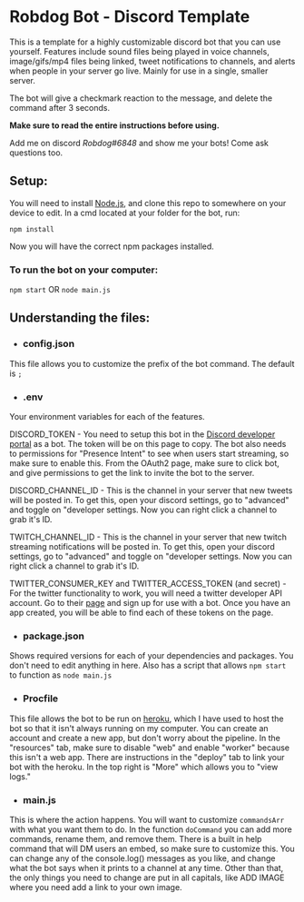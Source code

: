 # Robdog Bot - Discord Template

This is a template for a highly customizable discord bot that you can use yourself. Features include sound files being played in voice channels, image/gifs/mp4 files being linked, tweet notifications to channels, and alerts when people in your server go live. Mainly for use in a single, smaller server. 

The bot will give a checkmark reaction to the message, and delete the command after 3 seconds. 

**Make sure to read the entire instructions before using.** 

Add me on discord *Robdog#6848* and show me your bots! Come ask questions too.

## Setup:

You will need to install [Node.js](https://nodejs.org/en/), and clone this repo to somewhere on your device to edit. In a cmd located at your folder for the bot, run:

`npm install`

Now you will have the correct npm packages installed. 

### To run the bot on your computer:

`npm start` OR `node main.js`

## Understanding the files:

* ### config.json

This file allows you to customize the prefix of the bot command. The default is `;`

* ### .env

Your environment variables for each of the features.

DISCORD_TOKEN - You need to setup this bot in the [Discord developer portal](https://discord.com/developers/applications) as a bot. The token will be on this page to copy. The bot also needs to permissions for "Presence Intent" to see when users start streaming, so make sure to enable this. From the OAuth2 page, make sure to click bot, and give permissions to get the link to invite the bot to the server. 

DISCORD_CHANNEL_ID - This is the channel in your server that new tweets will be posted in. To get this, open your discord settings, go to "advanced" and toggle on "developer settings. Now you can right click a channel to grab it's ID.

TWITCH_CHANNEL_ID - This is the channel in your server that new twitch streaming notifications will be posted in. To get this, open your discord settings, go to "advanced" and toggle on "developer settings. Now you can right click a channel to grab it's ID.

TWITTER_CONSUMER_KEY and TWITTER_ACCESS_TOKEN (and secret) - For the twitter functionality to work, you will need a twitter developer API account. Go to their [page](https://developer.twitter.com/en/portal/dashboard) and sign up for use with a bot. Once you have an app created, you will be able to find each of these tokens on the page. 

* ### package.json

Shows required versions for each of your dependencies and packages. You don't need to edit anything in here. Also has a script that allows `npm start` to function as `node main.js`

* ### Procfile

This file allows the bot to be run on [heroku](https://dashboard.heroku.com/), which I have used to host the bot so that it isn't always running on my computer. You can create an account and create a new app, but don't worry about the pipeline. In the "resources" tab, make sure to disable "web" and enable "worker" because this isn't a web app. There are instructions in the "deploy" tab to link your bot with the heroku. In the top right is "More" which allows you to "view logs."

* ### main.js

This is where the action happens. You will want to customize `commandsArr` with what you want them to do. In the function `doCommand` you can add more commands, rename them, and remove them. There is a built in help command that will DM users an embed, so make sure to customize this. You can change any of the console.log() messages as you like, and change what the bot says when it prints to a channel at any time. Other than that, the only things you need to change are put in all capitals, like ADD IMAGE where you need add a link to your own image.

